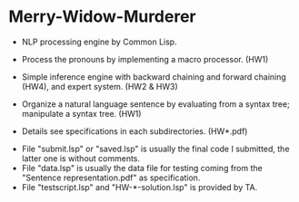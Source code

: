 # Merry-Widow-Murderer
* NLP processing engine by Common Lisp.

* Process the pronouns by implementing a macro processor. (HW1)

* Simple inference engine with backward chaining and forward chaining (HW4), and expert system. (HW2 & HW3)

* Organize a natural language sentence by evaluating from a syntax tree; manipulate a syntax tree. (HW1)

* Details see specifications in each subdirectories. (HW*.pdf)

+ File "submit.lsp" or "saved.lsp" is usually the final code I submitted, the latter one is without comments.
+ File "data.lsp" is usually the data file for testing coming from the "Sentence representation.pdf" as specification.
+ File "testscript.lsp" and "HW-*-solution.lsp" is provided by TA.
